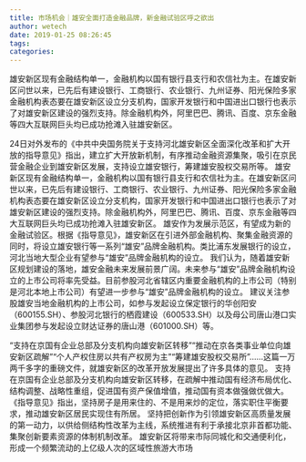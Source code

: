 ```yaml
---
title: 市场机会｜雄安全面打造金融品牌，新金融试验区呼之欲出
author: wetech
date: 2019-01-25 08:26:45
tags: 
categories: 
---
```

雄安新区现有金融结构单一，金融机构以国有银行县支行和农信社为主。在雄安新区问世以来，已先后有建设银行、工商银行、农业银行、九州证券、阳光保险多家金融机构表态要在雄安新区设立分支机构，国家开发银行和中国进出口银行也表示了对雄安新区建设的强烈支持。除金融机构外，阿里巴巴、腾讯、百度、京东金融等四大互联网巨头均已成功抢滩入驻雄安新区。
<!-- more -->
24日对外发布的《中共中央国务院关于支持河北雄安新区全面深化改革和扩大开放的指导意见》指出，建立扩大开放新机制，有序推动金融资源集聚，吸引在京民营金融企业到雄安新区发展，支持设立雄安银行，筹建雄安股权交易所等。
雄安新区现有金融结构单一，金融机构以国有银行县支行和农信社为主。在雄安新区问世以来，已先后有建设银行、工商银行、农业银行、九州证券、阳光保险多家金融机构表态要在雄安新区设立分支机构，国家开发银行和中国进出口银行也表示了对雄安新区建设的强烈支持。除金融机构外，阿里巴巴、腾讯、百度、京东金融等四大互联网巨头均已成功抢滩入驻雄安新区。
雄安作为发展示范区，有望成为新的金融试验区。根据《指导意见》，雄安新区在引进外部金融机构、聚集金融资源的同时，将设立雄安银行等一系列“雄安”品牌金融机构。类比浦东发展银行的设立，河北当地大型企业有望参与“雄安”品牌金融机构的设立。
我们认为，随着雄安新区规划建设的落地，雄安金融未来发展前景广阔。未来参与“雄安”品牌金融机构设立的上市公司将率先受益。目前参股河北省辖区内重要金融机构的上市公司（特别是河北本地上市公司）有望进一步参与“雄安”品牌金融机构的设立。
建议关注参股雄安当地金融机构的上市公司，如参与发起设立保定银行的华创阳安（600155.SH）、参股河北银行的栖霞建设（600533.SH）以及母公司唐山港口实业集团参与发起设立财达证券的唐山港（601000.SH）等。
 
 
“支持在京国有企业总部及分支机构向雄安新区转移”“推动在京各类事业单位向雄安新区疏解”“个人产权住房以共有产权房为主”“筹建雄安股权交易所”……这篇一万两千多字的重磅文件，就雄安新区的改革开放发展提出了许多具体的意见。
支持在京国有企业总部及分支机构向雄安新区转移，在疏解中推动国有经济布局优化、结构调整、战略性重组，促进国有资产保值增值，推动国有资本做强做优做大。
《指导意见》指出，坚持房子是用来住的、不是用来炒的定位，落实职住平衡要求，推动雄安新区居民实现住有所居。
坚持把创新作为引领雄安新区高质量发展的第一动力，以供给侧结构性改革为主线，系统推进有利于承接北京非首都功能、集聚创新要素资源的体制机制改革。
雄安新区将带来市际同城化和交通便利化，形成一个频繁流动的上亿级人次的区域性旅游大市场
